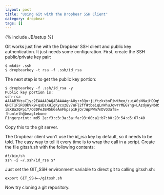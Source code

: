 ```yaml
---
layout: post
title: "Using Git with the Dropbear SSH Client"
category: dropbear
tags: []
---
```

{% include JB/setup %}

Git works just fine with the Dropbear SSH client and public key authentication. It just needs some configuration. 
First, create the SSH public/private key pair:

	$ mkdir .ssh
	$ dropbearkey -t rsa -f .ssh/id_rsa

The next step is to get the public key portion:

	$ dropbearkey -f .ssh/id_rsa -y
	Public key portion is:
	ssh-rsa AAAAB3NzaC1yc2EAAAADAQABAAAAgnAUy+r8Qo+jLftzkxboFiwkheo/zuiA0sNNaiHDOq9O
	GHCT1F5ROOkVk9+qsDsXHIgKycxzEv7uFl2ffHtbeiqLnWhuJowrrMEGYng+LAzdyWyNbOShLkkn18nD
	iEXBa2QPpiY/O3DPeJBM5kGeAmFkpsp1HjO/JWpPWn7nDVQ3afE= fhunleth@beaglebone
	Fingerprint: md5 2e:f3:c3:3a:3a:fa:93:00:a1:b7:b0:20:54:d5:67:40

Copy this to the git server.

The Dropbear client won't use the id_rsa key by default, so it needs to be told. The easy way to tell it every time is to wrap the call in a script. Create the file gitssh.sh with the following contents:

	#!/bin/sh
	ssh -i ~/.ssh/id_rsa $*

Just set the GIT_SSH environment variable to direct git to calling gitssh.sh:

	export GIT_SSH=~/gitssh.sh

Now try cloning a git repository.

